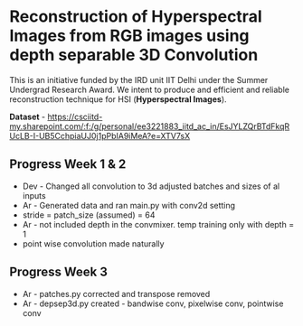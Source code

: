 # Reconstruction of Hyperspectral Images from RGB images using depth separable 3D Convolution
This is an initiative funded by the IRD unit IIT Delhi under the Summer Undergrad Research Award. We intent to produce and efficient and reliable reconstruction technique for HSI (**Hyperspectral Images**).

**Dataset** - https://csciitd-my.sharepoint.com/:f:/g/personal/ee3221883_iitd_ac_in/EsJYLZQrBTdFkqRUcLB-I-UB5CchpiaUJ0j1pPbIA9iMeA?e=XTV7sX

## Progress Week 1 & 2

- Dev - Changed all convolution to 3d adjusted batches and sizes of al inputs
- Ar - Generated data and ran main.py with conv2d setting
- stride = patch_size (assumed) = 64
- Ar - not included depth in the convmixer. temp training only with depth = 1
- point wise convolution made naturally

## Progress Week 3

- Ar - patches.py corrected and transpose removed
- Ar - depsep3d.py created - bandwise conv, pixelwise conv, pointwise conv
